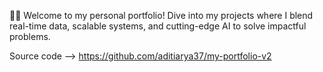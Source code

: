 👨‍💻 Welcome to my personal portfolio!
Dive into my projects where I blend real-time data, scalable systems, and cutting-edge AI to solve impactful problems.

Source code --> https://github.com/aditiarya37/my-portfolio-v2
